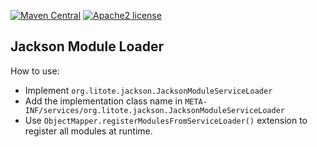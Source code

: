 [![Maven Central](https://maven-badges.herokuapp.com/maven-central/org.litote.jackson/jackson-module-loader/badge.svg)](https://maven-badges.herokuapp.com/maven-central/org.litote.jackson/jackson-module-loader)
[![Apache2 license](https://img.shields.io/badge/license-Apache%20License%202.0-blue.svg?style=flat)](https://www.apache.org/licenses/LICENSE-2.0)

## Jackson Module Loader

How to use:

- Implement `org.litote.jackson.JacksonModuleServiceLoader`
- Add the implementation class name in `META-INF/services/org.litote.jackson.JacksonModuleServiceLoader`
- Use `ObjectMapper.registerModulesFromServiceLoader()` extension to register all modules at runtime.